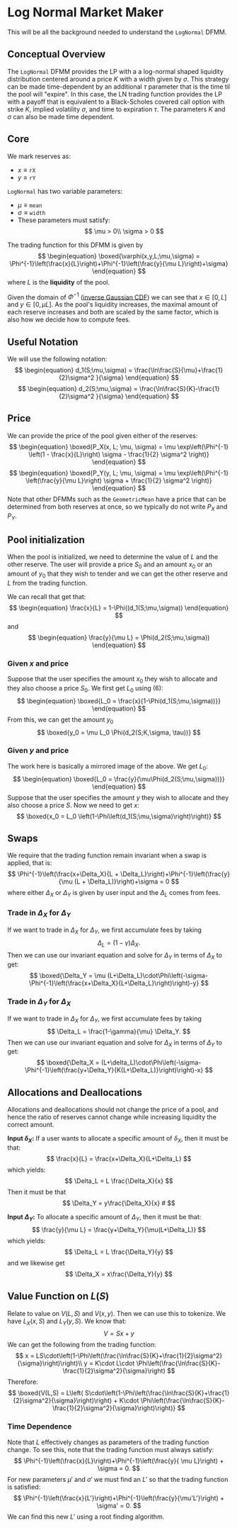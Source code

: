 # Log Normal Market Maker
This will be all the background needed to understand the `LogNormal` DFMM.

## Conceptual Overview
The `LogNormal` DFMM provides the LP with a a log-normal shaped liquidity distribution centered around a price $K$ with a width given by $\sigma$.
This strategy can be made time-dependent by an additional $\tau$ parameter that is the time til the pool will "expire".
In this case, the LN trading function provides the LP with a payoff that is equivalent to a Black-Scholes covered call option with strike $K$, implied volatility $\sigma$, and time to expiration $\tau$. The parameters $K$ and $\sigma$ can also be made time dependent.

## Core
We mark reserves as:
- $x \equiv \mathtt{rX}$
- $y \equiv \mathtt{rY}$

`LogNormal` has two variable parameters:
- $\mu \equiv \mathtt{mean}$
- $\sigma \equiv \mathtt{width}$
- These parameters must satisfy:
$$
\mu > 0\\
\sigma > 0
$$

The trading function for this DFMM is given by
$$
\begin{equation}
\boxed{\varphi(x,y,L;\mu,\sigma) = \Phi^{-1}\left(\frac{x}{L}\right)+\Phi^{-1}\left(\frac{y}{\mu L}\right)+\sigma}
\end{equation}
$$
where $L$ is the **liquidity** of the pool.

Given the domain of $\Phi^{-1}$ ([inverse Gaussian CDF](https://en.wikipedia.org/wiki/Normal_distribution)) we can see that $x\in [0,L]$ and $y\in [0,\mu L]$.
As the pool's liquidity increases, the maximal amount of each reserve increases and both are scaled by the same factor, which is also how we decide how to compute fees.

## Useful Notation
We will use the following notation:
$$
\begin{equation}
d_1(S;\mu,\sigma) = \frac{\ln\frac{S}{\mu}+\frac{1}{2}\sigma^2 }{\sigma}
\end{equation}
$$
$$
\begin{equation}
d_2(S;\mu,\sigma) = \frac{\ln\frac{S}{K}-\frac{1}{2}\sigma^2 }{\sigma}
\end{equation}
$$

## Price
We can provide the price of the pool given either of the reserves:
$$
\begin{equation}
\boxed{P_X(x, L; \mu, \sigma) = \mu \exp\left(\Phi^{-1} \left(1 - \frac{x}{L}\right) \sigma  - \frac{1}{2} \sigma^2 \right)} 
\end{equation}
$$
$$
\begin{equation}
\boxed{P_Y(y, L; \mu, \sigma) = \mu \exp\left(\Phi^{-1} \left(\frac{y}{\mu L}\right) \sigma + \frac{1}{2} \sigma^2 \right)}
\end{equation}
$$
Note that other DFMMs such as the `GeometricMean` have a price that can be determined from both reserves at once, so we typically do not write $P_X$ and $P_Y$.

## Pool initialization
When the pool is initialized, we need to determine the value of $L$ and the other reserve.
The user will provide a price $S_0$ and an amount $x_0$ or an amount of $y_0$ that they wish to tender and we can get the other reserve and $L$ from the trading function.

We can recall that get that:
$$
\begin{equation}
\frac{x}{L} = 1-\Phi((d_1(S;\mu,\sigma))
\end{equation}
$$
and
$$
\begin{equation}
\frac{y}{\mu L} = \Phi(d_2(S;\mu,\sigma))
\end{equation}
$$


### Given $x$ and price
Suppose that the user specifies the amount $x_0$ they wish to allocate and they also choose a price $S_0$.
We first get $L_0$ using (6):
$$
\begin{equation}
\boxed{L_0 = \frac{x}{1-\Phi(d_1(S;\mu,\sigma))}}
\end{equation}
$$
From this, we can get the amount $y_0$ 
$$
\boxed{y_0 = \mu L_0 \Phi(d_2(S;K,\sigma, \tau))}
$$


### Given $y$ and price
The work here is basically a mirrored image of the above.
We get $L_0$:
$$
\begin{equation}
\boxed{L_0 = \frac{y}{\mu\Phi(d_2(S;\mu,\sigma))}}
\end{equation}
$$
Suppose that the user specifies the amount $y$ they wish to allocate and they also choose a price $S$.
Now we need to get $x$:
$$
\boxed{x_0 = L_0 \left(1-\Phi\left(d_1(S;\mu,\sigma)\right)\right)}
$$

## Swaps
We require that the trading function remain invariant when a swap is applied, that is:
$$
\Phi^{-1}\left(\frac{x+\Delta_X}{L + \Delta_L}\right)+\Phi^{-1}\left(\frac{y}{\mu (L + \Delta_L)}\right)+\sigma = 0
$$
where either $\Delta_X$ or $\Delta_Y$ is given by user input and the $\Delta_L$ comes from fees.

### Trade in $\Delta_X$ for $\Delta_Y$
If we want to trade in $\Delta_X$ for $\Delta_Y$, 
we first accumulate fees by taking 
$$
\Delta_L = (1-\gamma) \Delta_X.
$$
Then we can use our invariant equation and solve for $\Delta_Y$ in terms of $\Delta_X$ to get:
$$
\boxed{\Delta_Y = \mu (L+\Delta_L)\cdot\Phi\left(-\sigma-\Phi^{-1}\left(\frac{x+\Delta_X}{L+\Delta_L}\right)\right)-y}
$$

### Trade in $\Delta_Y$ for $\Delta_X$
If we want to trade in $\Delta_X$ for $\Delta_Y$, 
we first accumulate fees by taking 
$$
\Delta_L = \frac{1-\gamma}{\mu} \Delta_Y.
$$
Then we can use our invariant equation and solve for $\Delta_X$ in terms of $\Delta_Y$ to get:
$$
\boxed{\Delta_X = (L+\delta_L)\cdot\Phi\left(-\sigma-\Phi^{-1}\left(\frac{y+\Delta_Y}{K(L+\Delta_L)}\right)\right)-x}
$$

## Allocations and Deallocations
Allocations and deallocations should not change the price of a pool, and hence the ratio of reserves cannot change while increasing liquidity the correct amount.

**Input $\delta_X$:** If a user wants to allocate a specific amount of $\delta_X$, then it must be that:
$$
\frac{x}{L} = \frac{x+\Delta_X}{L+\Delta_L}
$$
which yields:
$$
\Delta_L = L \frac{\Delta_X}{x}
$$
Then it must be that
$$
\Delta_Y = y\frac{\Delta_X}{x} #
$$

**Input $\Delta_Y$:** To allocate a specific amount of $\Delta_Y$, then it must be that:
$$
\frac{y}{\mu L} = \frac{y+\Delta_Y}{\mu(L+\Delta_L)}
$$
which yields:
$$
\Delta_L = L \frac{\Delta_Y}{y}
$$
and we likewise get
$$
\Delta_X = x\frac{\Delta_Y}{y}
$$


## Value Function on $L(S)$
Relate to value on $V(L,S)$ and $V(x,y)$. 
Then we can use this to tokenize. We have $L_X(x, S)$ and $L_Y(y, S)$.
We know that:
$$
V = Sx + y
$$
We can get the following from the trading function:
$$
x = LS\cdot\left(1-\Phi\left(\frac{\ln\frac{S}{K}+\frac{1}{2}\sigma^2}{\sigma}\right)\right)\\
y = K\cdot L\cdot \Phi\left(\frac{\ln\frac{S}{K}-\frac{1}{2}\sigma^2}{\sigma}\right)
$$
Therefore:
$$
\boxed{V(L,S) = L\left( S\cdot\left(1-\Phi\left(\frac{\ln\frac{S}{K}+\frac{1}{2}\sigma^2}{\sigma}\right)\right) + K\cdot \Phi\left(\frac{\ln\frac{S}{K}-\frac{1}{2}\sigma^2}{\sigma}\right)\right)}
$$

### Time Dependence
Note that $L$ effectively changes as parameters of the trading function change.
To see this, note that the trading function must always satisfy:
$$
\Phi^{-1}\left(\frac{x}{L}\right)+\Phi^{-1}\left(\frac{y}{
\mu L}\right) + \sigma  = 0.
$$
For new parameters $\mu'$ and $\sigma'$ we must find an $L'$ so that the trading function is satisfied:
$$
\Phi^{-1}\left(\frac{x}{L'}\right)+\Phi^{-1}\left(\frac{y}{\mu'L'}\right) + \sigma' = 0.
$$
We can find this new $L'$ using a root finding algorithm. 